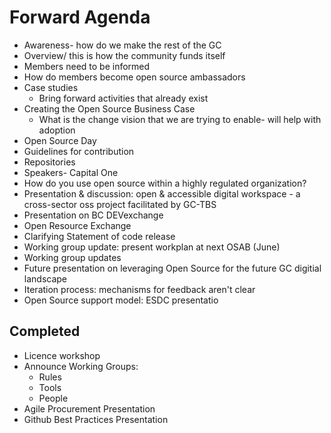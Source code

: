 # Forward Agenda

* Awareness- how do we make the rest of the GC
* Overview/ this is how the community funds itself
* Members need to be informed
* How do members become open source ambassadors
* Case studies
  * Bring forward activities that already exist
* Creating the Open Source Business Case
  * What is the change vision that we are trying to enable- will help with adoption
* Open Source Day
* Guidelines for contribution
* Repositories
* Speakers- Capital One
* How do you use open source within a highly regulated organization?
* Presentation & discussion: open & accessible digital workspace - a cross-sector oss project facilitated by GC-TBS
* Presentation on BC DEVexchange              
* Open Resource Exchange 
* Clarifying Statement of code release
* Working group update: present workplan at next OSAB (June)
* Working group updates
* Future presentation on leveraging Open Source for the future GC digitial landscape 
* Iteration process: mechanisms for feedback aren't clear 
* Open Source support model: ESDC presentatio 

## Completed

* Licence workshop
* Announce Working Groups:
  * Rules
  * Tools
  * People
* Agile Procurement Presentation
* Github Best Practices Presentation

